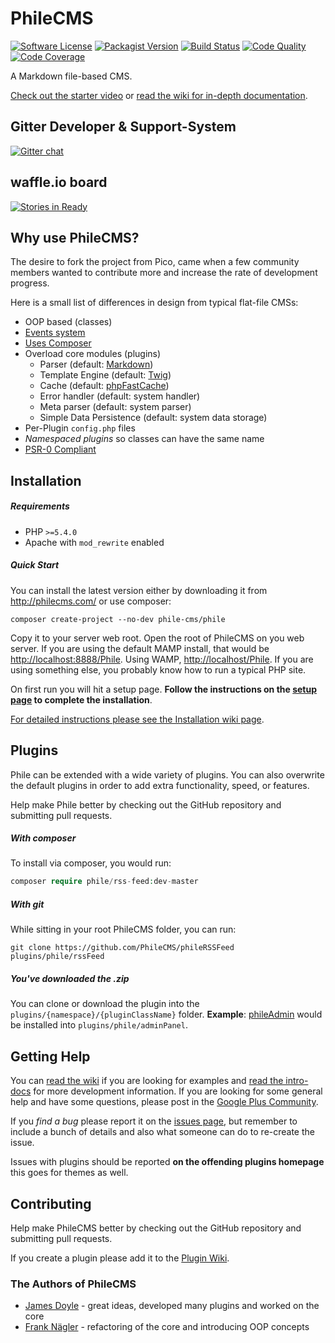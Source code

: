PhileCMS
========

[![Software License](https://img.shields.io/packagist/l/phile-cms/phile.svg)](https://github.com/PhileCMS/Phile/blob/master/LICENSE)
[![Packagist Version](https://img.shields.io/packagist/v/phile-cms/phile.svg)](https://packagist.org/packages/phile-cms/phile)
[![Build Status](https://travis-ci.org/PhileCMS/Phile.svg?branch=master)](https://travis-ci.org/PhileCMS/Phile)
[![Code Quality](https://img.shields.io/scrutinizer/g/PhileCMS/Phile.svg)](https://scrutinizer-ci.com/g/PhileCMS/Phile/?branch=master)
[![Code Coverage](https://img.shields.io/scrutinizer/coverage/g/PhileCMS/Phile.svg)](https://scrutinizer-ci.com/g/PhileCMS/Phile/?branch=master)


A Markdown file-based CMS.

[Check out the starter video](http://www.youtube.com/watch?v=8GLMe371RuI) or [read the wiki for in-depth documentation](https://github.com/PhileCMS/Phile/wiki/_pages).

## Gitter Developer & Support-System

[![Gitter chat](https://badges.gitter.im/PhileCMS/Phile.png)](https://gitter.im/PhileCMS/Phile)

## waffle.io board

[![Stories in Ready](https://badge.waffle.io/PhileCMS/Phile.svg?label=ready&title=Ready)](http://waffle.io/PhileCMS/Phile)

## Why use PhileCMS?

The desire to fork the project from Pico, came when a few community members wanted to contribute more and increase the rate of development progress.

Here is a small list of differences in design from typical flat-file CMSs:

* OOP based (classes)
* [Events system](https://github.com/PhileCMS/Phile/wiki/%5BDEVELOPER%5D-Event-System)
* [Uses Composer](https://github.com/PhileCMS/Phile/blob/master/composer.json)
* Overload core modules (plugins)
    * Parser (default: [Markdown](https://github.com/michelf/php-markdown))
    * Template Engine (default: [Twig](http://twig.sensiolabs.org/))
    * Cache (default: [phpFastCache](https://github.com/khoaofgod/phpfastcache))
    * Error handler (default: system handler)
    * Meta parser (default: system parser)
    * Simple Data Persistence (default: system data storage)
* Per-Plugin `config.php` files
* *Namespaced plugins* so classes can have the same name
* [PSR-0 Compliant](https://github.com/php-fig/fig-standards/blob/master/accepted/PSR-0.md)

## Installation

##### Requirements

* PHP `>=5.4.0`
* Apache with `mod_rewrite` enabled

##### Quick Start

You can install the latest version either by downloading it from <http://philecms.com/> or use composer:

```shell
composer create-project --no-dev phile-cms/phile
```

Copy it to your server web root. Open the root of PhileCMS on you web server. If you are using the default MAMP install, that would be [http://localhost:8888/Phile](http://localhost:8888/Phile). Using WAMP, [http://localhost/Phile](http://localhost/Phile). If you are using something else, you probably know how to run a typical PHP site.

On first run you will hit a setup page. **Follow the instructions on the [setup page](https://github.com/PhileCMS/Phile/blob/master/content/setup.md) to complete the installation**.

[For detailed instructions please see the Installation wiki page](https://github.com/PhileCMS/Phile/wiki/%5BHOW-TO%5D-Installation).

## Plugins

Phile can be extended with a wide variety of plugins. You can also overwrite the default plugins in order to add extra functionality, speed, or features.

Help make Phile better by checking out the GitHub repository and submitting pull requests.

##### With composer

To install via composer, you would run:

```php
composer require phile/rss-feed:dev-master
```

##### With git

While sitting in your root PhileCMS folder, you can run:

```shell
git clone https://github.com/PhileCMS/phileRSSFeed plugins/phile/rssFeed
```

##### You've downloaded the .zip

You can clone or download the plugin into the `plugins/{namespace}/{pluginClassName}` folder. **Example**: [phileAdmin](https://github.com/james2doyle/phileAdmin) would be installed into `plugins/phile/adminPanel`.

## Getting Help

You can [read the wiki](https://github.com/PhileCMS/Phile/wiki) if you are looking for examples and [read the intro-docs](http://philecms.com/docs.html) for more development information. If you are looking for some general help and have some questions, please post in the [Google Plus Community](https://plus.google.com/u/0/communities/105363272048954062353 "PhileCMS Community").

If you *find a bug* please report it on the [issues page](https://github.com/PhileCMS/Phile/issues), but remember to include a bunch of details and also what someone can do to re-create the issue.

Issues with plugins should be reported **on the offending plugins homepage** this goes for themes as well.

## Contributing

Help make PhileCMS better by checking out the GitHub repository and submitting pull requests.

If you create a plugin please add it to the [Plugin Wiki](https://github.com/PhileCMS/Phile/wiki/%5BCOMMUNITY%5D-Plugins).

### The Authors of PhileCMS

* [James Doyle](https://github.com/james2doyle) - great ideas, developed many plugins and worked on the core
* [Frank Nägler](https://github.com/NeoBlack) - refactoring of the core and introducing OOP concepts
